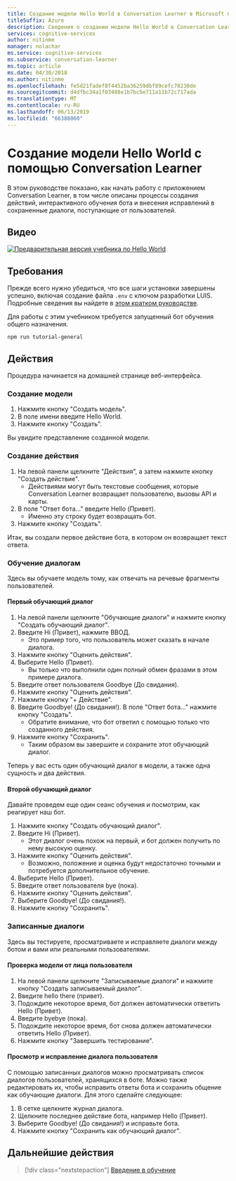 ```yaml
---
title: Создание модели Hello World в Conversation Learner в Microsoft Cognitive Services | Документация Майкрософт
titleSuffix: Azure
description: Сведения о создании модели Hello World в Conversation Learner.
services: cognitive-services
author: nitinme
manager: nolachar
ms.service: cognitive-services
ms.subservice: conversation-learner
ms.topic: article
ms.date: 04/30/2018
ms.author: nitinme
ms.openlocfilehash: fe5d21fadef8f4452ba36259dbf89cefc78230de
ms.sourcegitcommit: d4dfbc34a1f03488e1b7bc5e711a11b72c717ada
ms.translationtype: MT
ms.contentlocale: ru-RU
ms.lasthandoff: 06/13/2019
ms.locfileid: "66388060"
---
```

# <a name="how-to-create-a-hello-world-model-with-conversation-learner"></a>Создание модели Hello World с помощью Conversation Learner

В этом руководстве показано, как начать работу с приложением Conversation Learner, в том числе описаны процессы создания действий, интерактивного обучения бота и внесения исправлений в сохраненные диалоги, поступающие от пользователей.

## <a name="video"></a>Видео

[![Предварительная версия учебника по Hello World](https://aka.ms/cl_Tutorial_v3_HelloWorld_Preview)](https://aka.ms/cl_tutorial_v3_helloworld)


## <a name="requirements"></a>Требования
Прежде всего нужно убедиться, что все шаги установки завершены успешно, включая создание файла `.env` с ключом разработки LUIS.  Подробные сведения вы найдете в [этом кратком руководстве](../quickstart.md).

Для работы с этим учебником требуется запущенный бот обучения общего назначения.

    npm run tutorial-general

## <a name="steps"></a>Действия

Процедура начинается на домашней странице веб-интерфейса.

### <a name="create-the-model"></a>Создание модели
1. Нажмите кнопку "Создать модель".
2. В поле имени введите Hello World.
3. Нажмите кнопку "Создать".

Вы увидите представление созданной модели.

### <a name="create-an-action"></a>Создание действия
1. На левой панели щелкните "Действия", а затем нажмите кнопку "Создать действие".
    - Действиями могут быть текстовые сообщения, которые Conversation Learner возвращает пользователю, вызовы API и карты.
2. В поле "Ответ бота..." введите Hello (Привет).
    - Именно эту строку будет возвращать бот.
3. Нажмите кнопку "Создать".

Итак, вы создали первое действие бота, в котором он возвращает текст ответа.

### <a name="train-dialogs"></a>Обучение диалогам
Здесь вы обучаете модель тому, как отвечать на речевые фрагменты пользователей.

#### <a name="first-training-dialog"></a>Первый обучающий диалог

1. На левой панели щелкните "Обучающие диалоги" и нажмите кнопку "Создать обучающий диалог".
2. Введите Hi (Привет), нажмите ВВОД.
    - Это пример того, что пользователь может сказать в начале диалога.
3. Нажмите кнопку "Оценить действия".
4. Выберите Hello (Привет).
    - Вы только что выполнили один полный обмен фразами в этом примере диалога. 
5. Введите ответ пользователя Goodbye (До свидания).
6. Нажмите кнопку "Оценить действия".
7. Нажмите кнопку "+ Действие".
8. Введите Goodbye! (До свидания!). В поле "Ответ бота..." нажмите кнопку "Создать".
    - Обратите внимание, что бот ответил с помощью только что созданного действия.
9. Нажмите кнопку "Сохранить". 
    - Таким образом вы завершите и сохраните этот обучающий диалог.

Теперь у вас есть один обучающий диалог в модели, а также одна сущность и два действия.

#### <a name="second-training-dialog"></a>Второй обучающий диалог
Давайте проведем еще один сеанс обучения и посмотрим, как реагирует наш бот.

1. Нажмите кнопку "Создать обучающий диалог".
2. Введите Hi (Привет).
    - Этот диалог очень похож на первый, и бот должен получить по нему высокую оценку.
3. Нажмите кнопку "Оценить действия".
    - Возможно, положение и оценка будут недостаточно точными и потребуется дополнительное обучение.
4. Выберите Hello (Привет).
5. Введите ответ пользователя bye (пока).
6. Нажмите кнопку "Оценить действия".
7. Выберите Goodbye! (До свидания!).
8. Нажмите кнопку "Сохранить".

### <a name="log-dialogs"></a>Записанные диалоги
Здесь вы тестируете, просматриваете и исправляете диалоги между ботом и вами или реальными пользователями.

#### <a name="test-the-model-as-an-end-user"></a>Проверка модели от лица пользователя
1. На левой панели щелкните "Записываемые диалоги" и нажмите кнопку "Создать записываемый диалог".
2. Введите hello there (привет).
3. Подождите некоторое время, бот должен автоматически ответить Hello (Привет).
4. Введите byebye (пока).
5. Подождите некоторое время, бот снова должен автоматически ответить Hello (Привет).
6. Нажмите кнопку "Завершить тестирование".

#### <a name="view-and-correct-a-user-conversation"></a>Просмотр и исправление диалога пользователя
С помощью записанных диалогов можно просматривать список диалогов пользователей, хранящихся в боте. Можно также редактировать их, чтобы исправить ответы бота и сохранить общение как обучающие диалоги. Для этого сделайте следующее:
1. В сетке щелкните журнал диалога.
2. Щелкните последнее действие бота, например Hello (Привет).
3. Выберите Goodbye! (До свидания!) и исправьте бота.
4. Нажмите кнопку "Сохранить как обучающий диалог".

## <a name="next-steps"></a>Дальнейшие действия

> [!div class="nextstepaction"]
> [Введение в обучение](./02-intro-to-training.md)
